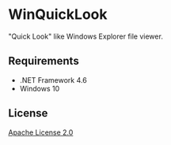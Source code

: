WinQuickLook
================

"Quick Look" like Windows Explorer file viewer.

## Requirements

- .NET Framework 4.6
- Windows 10

## License

[Apache License 2.0](https://github.com/shibayan/WinQuickLook/blob/master/LICENSE.md)